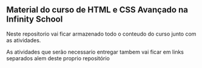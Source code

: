 ## Material do curso de HTML e CSS Avançado na Infinity School

Neste repositorio vai ficar armazenado todo o conteudo do curso junto com as atividades.

As atividades que serão necessario entregar tambem vai ficar em links separados alem deste proprio repositório
